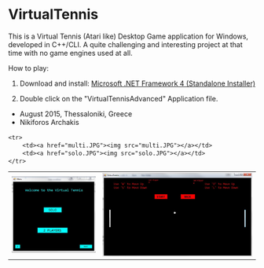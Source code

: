 # VirtualTennis

This is a Virtual Tennis (Atari like) Desktop Game application for Windows, developed in C++/CLI. A quite challenging and interesting project at that time with no game engines used at all.


How to play: 

1) Download and install: <a href="http://www.microsoft.com/en-us/download/details.aspx?id=17718/">Microsoft .NET Framework 4 (Standalone Installer)</a>


2) Double click on the "VirtualTennisAdvanced" Application file.
 
- August 2015, Thessaloniki, Greece
- Nikiforos Archakis

<table>
 	<tr>
		<td><a href="/intro.JPG"><img src="intro.JPG"></a></td>
		<td><a href="begin.JPG"><img src="begin.JPG"></a></td>
	</tr>
	
 	<tr>
		<td><a href="multi.JPG"><img src="multi.JPG"></a></td>
		<td><a href="solo.JPG"><img src="solo.JPG"></a></td>
	</tr>
</table>
